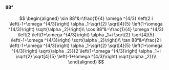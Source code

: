#### 88°

$$
\begin{aligned}
\sin 88°&=\frac{1}{4} \omega ^{4/3} \left(2 i \left(-1+\omega ^{4/3}\right) \alpha _1-\sqrt{2} \sqrt[4]{5} \left(1+\omega ^{4/3}\right) \sqrt{\alpha _2}\right)\\
\cos 88°&=\frac{1}{4} \omega ^{4/3} \left(2 \left(1+\omega ^{4/3}\right) \alpha _1+i \sqrt{2} \sqrt[4]{5} \left(-1+\omega ^{4/3}\right) \sqrt{\alpha _2}\right)\\
\tan 88°&=\frac{2 i \left(-1+\omega ^{4/3}\right) \alpha _1-\sqrt{2} \sqrt[4]{5} \left(1+\omega ^{4/3}\right) \sqrt{\alpha _2}}{2 \left(1+\omega ^{4/3}\right)
\alpha _1+i \sqrt{2} \sqrt[4]{5} \left(-1+\omega ^{4/3}\right) \sqrt{\alpha _2}}\\
\end{aligned}
$$

